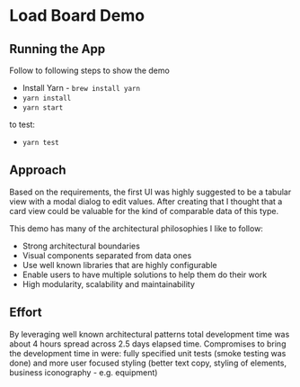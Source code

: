 # Load Board Demo

## Running the App

Follow to following steps to show the demo

- Install Yarn - `brew install yarn`
- `yarn install`
- `yarn start`

to test:

- `yarn test`

## Approach

Based on the requirements, the first UI was highly suggested to be a tabular view with a modal dialog to edit values. After creating that I thought that a card view could be valuable for the kind of comparable data of this type.

This demo has many of the architectural philosophies I like to follow:

- Strong architectural boundaries
- Visual components separated from data ones
- Use well known libraries that are highly configurable
- Enable users to have multiple solutions to help them do their work
- High modularity, scalability and maintainability

## Effort

By leveraging well known architectural patterns total development time was about 4 hours spread across 2.5 days elapsed time. Compromises to bring the development time in were: fully specified unit tests (smoke testing was done) and more user focused styling (better text copy, styling of elements, business iconography - e.g. equipment)
